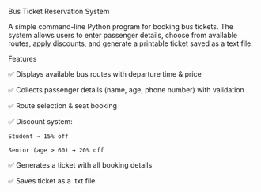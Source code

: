 Bus Ticket Reservation System

A simple command-line Python program for booking bus tickets. The system allows users to enter passenger details, choose from available routes, apply discounts, and generate a printable ticket saved as a text file.

Features

✅ Displays available bus routes with departure time & price

✅ Collects passenger details (name, age, phone number) with validation

✅ Route selection & seat booking

✅ Discount system:

    Student → 15% off

    Senior (age > 60) → 20% off

✅ Generates a ticket with all booking details

✅ Saves ticket as a .txt file
